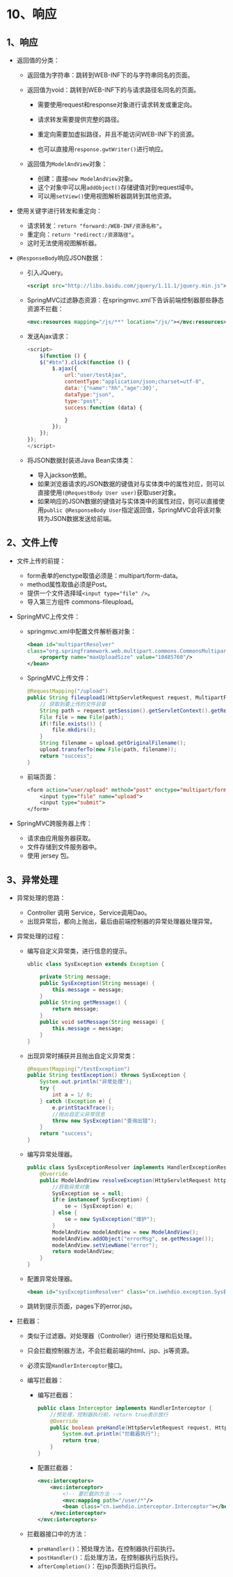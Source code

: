 # 10、响应

## 1、响应

- 返回值的分类：

  - 返回值为字符串：跳转到WEB-INF下的与字符串同名的页面。

  - 返回值为void：跳转到WEB-INF下的与请求路径名同名的页面。

    - 需要使用request和response对象进行请求转发或重定向。
    - 请求转发需要提供完整的路径。

    - 重定向需要加虚拟路径，并且不能访问WEB-INF下的资源。

    - 也可以直接用`response.gwtWriter()`进行响应。

  - 返回值为`ModelAndView`对象：

    - 创建：直接`new ModelAndView`对象。
    - 这个对象中可以用`addObject()`存储键值对到request域中。
    - 可以用`setView()`使用视图解析器跳转到其他资源。

- 使用关键字进行转发和重定向：

  - 请求转发：`return "forward:/WEB-INF/资源名称"`。
  - 重定向：`return "redirect:/资源路径"`。
  - 这时无法使用视图解析器。

- `@ResponseBody`响应JSON数据：

  - 引入JQuery。

    ```xml
    <script src="http://libs.baidu.com/jquery/1.11.1/jquery.min.js"></script>
    ```

  - SpringMVC过滤静态资源：在springmvc.xml下告诉前端控制器那些静态资源不拦截：

    ```xml
    <mvc:resources mapping="/js/**" location="/js/"></mvc:resources>
    ```

  - 发送Ajax请求：

    ```javascript
    <script>
        $(function () {
        $("#btn").click(function () {
            $.ajax({
                url:"user/testAjax",
                contentType:"application/json;charset=utf-8",
                data:'{"name":"hh","age":30}',
                dataType:"json",
                type:"post",
                success:function (data) {
    
                }
            });
        });
    });
    </script>
    ```

  - 将JSON数据封装进Java Bean实体类：

    - 导入jackson依赖。
    - 如果浏览器请求的JSON数据的键值对与实体类中的属性对应，则可以直接使用`(@RequestBody User user)`获取user对象。
    - 如果响应的JSON数据的键值对与实体类中的属性对应，则可以直接使用`public @ResponseBody User`指定返回值，SpringMVC会将该对象转为JSON数据发送给前端。

## 2、文件上传

- 文件上传的前提：

  - form表单的enctype取值必须是：multipart/form-data。
  - method属性取值必须是Post。
  - 提供一个文件选择域`<input type="file" />`。
  - 导入第三方组件 commons-fileupload。

- SpringMVC上传文件：

  - springmvc.xml中配置文件解析器对象：

    ```xml
    <bean id="multipartResolver"
    class="org.springframework.web.multipart.commons.CommonsMultipartResolver">
    	<property name="maxUploadSize" value="10485760"/>
    </bean>
    ```

  - SpringMVC上传文件：

    ```java
    @RequestMapping("/upload")
    public String fileupload1(HttpServletRequest request, MultipartFile upload) throws Exception {
        // 获取到要上传的文件目录
        String path = request.getSession().getServletContext().getRealPath("/uploads");
        File file = new File(path);
        if(!file.exists()) {
            file.mkdirs();
        }
        String filename = upload.getOriginalFilename();
        upload.transferTo(new File(path, filename));
        return "success";
    }
    ```

  - 前端页面：

    ```jsp
    <form action="user/upload" method="post" enctype="multipart/form-data">
        <input type="file" name="upload">
        <input type="submit">
    </form>
    ```

- SpringMVC跨服务器上传：

  - 请求由应用服务器获取。
  - 文件存储到文件服务器中。
  - 使用 jersey 包。



## 3、异常处理

- 异常处理的思路：
  - Controller 调用 Service，Service调用Dao。
  - 出现异常后，都向上抛出，最后由前端控制器的异常处理器处理异常。
  
- 异常处理的过程：

  - 编写自定义异常类，进行信息的提示。

    ```java
    ublic class SysException extends Exception {
    
        private String message;
        public SysException(String message) {
            this.message = message;
        }
        public String getMessage() {
            return message;
        }
        public void setMessage(String message) {
            this.message = message;
        }
    }
    ```

  - 出现异常时捕获并且抛出自定义异常类：

    ```java
    @RequestMapping("/testException")
    public String testException() throws SysException {
        System.out.println("异常处理");
        try {
            int a = 1/ 0;
        } catch (Exception e) {
            e.printStackTrace();
            //抛出自定义异常信息
            throw new SysException("查询出错");
        }
        return "success";
    }
    ```

  - 编写异常处理器。

    ```java
    public class SysExceptionResolver implements HandlerExceptionResolver {
        @Override
        public ModelAndView resolveException(HttpServletRequest httpServletRequest, HttpServletResponse httpServletResponse, Object o, Exception e) {
            //获取异常对象
            SysException se = null;
            if(e instanceof SysException) {
                se = (SysException) e;
            } else {
                se = new SysException("维护");
            }
            ModelAndView modelAndView = new ModelAndView();
            modelAndView.addObject("errorMsg", se.getMessage());
            modelAndView.setViewName("error");
            return modelAndView;
        }
    }
    ```

    

  - 配置异常处理器。

    ```xml
    <bean id="sysExceptionResolver" class="cn.iwehdio.exception.SysExceptionResolver"></bean>
    ```

  - 跳转到提示页面，pages下的error.jsp。

    

- 拦截器：

  - 类似于过滤器。对处理器（Controller）进行预处理和后处理。

  - 只会拦截控制器方法，不会拦截前端的html、jsp、js等资源。

  - 必须实现`HandlerInterceptor`接口。

  - 编写拦截器：

    - 编写拦截器：

      ```java
      public class Interceptor implements HandlerInterceptor {
          //预处理，控制器执行前，return true表示放行
          @Override
          public boolean preHandle(HttpServletRequest request, HttpServletResponse response, Object handler) throws Exception {
              System.out.println("拦截器执行");
              return true;
          }
      }
      ```

    - 配置拦截器：

      ```xml
      <mvc:interceptors>
          <mvc:interceptor>
              <!-- 要拦截的方法 -->
              <mvc:mapping path="/user/*"/>
              <bean class="cn.iwehdio.interceptor.Interceptor"></bean>
          </mvc:interceptor>
      </mvc:interceptors>
      ```

  - 拦截器接口中的方法：

    - `preHandler()`：预处理方法，在控制器执行前执行。
    - `postHandler()`：后处理方法，在控制器执行后执行。
    - `afterCompletion()`：在jsp页面执行后执行。

